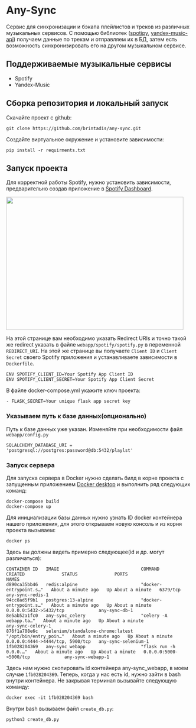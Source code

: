 # Any-Sync

Сервис для синхронизации и бэкапа плейлистов и треков из различных музыкальных сервисов.
С помощью библиотек ([spotipy](https://github.com/plamere/spotipy), [yandex-music-api](https://github.com/MarshalX/yandex-music-api)) получаем данные по трекам и отправляем их в БД, затем есть возможность синхронизировать его на другом музыкальном сервисе.

## Поддерживаемые музыкальные сервисы

- Spotify
- Yandex-Music

## Сборка репозитория и локальный запуск
Скачайте проект с github:

```
git clone https://github.com/brintadis/any-sync.git
```

Создайте виртуальное окружение и установите зависимости:
```
pip install -r requirments.txt
```

## Запуск проекта
Для корректной работы Spotify, нужно установить зависимости, предварительно создав приложение в [Spotify Dashboard](https://developer.spotify.com/dashboard/).

<img src= "https://imgur.com/hzTnqk6.png" width = "480" height = "360">

На этой странице вам необходимо указать Redirect URIs и точно такой же redirect указать в файле ```webapp/spotify/spotify.py``` в переменной ```REDIRECT_URI```. На этой же странице вы получаете ```Client ID``` и ```Client Secret``` своего Spotify приложения и устанавливаете зависимости в ```Dockerfile```.

```
ENV SPOTIFY_CLIENT_ID=Your Spotify App Client ID
ENV SPOTIFY_CLIENT_SECRET=Your Spotify App Client Secret
```
В файле docker-compose.yml укажите ключ проекта:
```
- FLASK_SECRET=Your unique flask app secret key
```

### Указываем путь к базе данных(опционально)
Путь к базе данных уже указан. Изменяйте при необходимости
файл ```webapp/config.py```
```
SQLALCHEMY_DATABASE_URI = 'postgresql://postgres:password@db:5432/playlst'
```
### Запуск сервера
Для запуска сервера в Docker нужно сделать билд в корне проекта с запущенным приложением [Docker desktop](https://www.docker.com/get-started/) и выполнить ряд следующих команд:
```
docker-compose build
docker-compose up
```
Для инициализации базы данных нужно узнать ID docker контейнера нашего приложения, для этого открываем новую консоль и из корня проекта вызываем:
```
docker ps
```
Здесь вы должны видеть примерно следующее(id и др. могут различаться):
```
CONTAINER ID   IMAGE                               COMMAND                  CREATED              STATUS              PORTS                              NAMES
d890ca35bb46   redis:alpine                        "docker-entrypoint.s…"   About a minute ago   Up About a minute   6379/tcp                           any-sync-redis-1
94cc8ad5f9b1   postgres:13-alpine                  "docker-entrypoint.s…"   About a minute ago   Up About a minute   0.0.0.0:5432->5432/tcp             any-sync-db-1
8e5ab52a1fc0   any-sync_celery                     "celery -A webapp.ta…"   About a minute ago   Up About a minute                                      any-sync-celery-1
876f1a708e6c   selenium/standalone-chrome:latest   "/opt/bin/entry_poin…"   About a minute ago   Up About a minute   0.0.0.0:4444->4444/tcp, 5900/tcp   any-sync-selenium-1
1fb028204369   any-sync_webapp                     "flask run -h 0.0.0.…"   About a minute ago   Up About a minute   0.0.0.0:5000->5000/tcp             any-sync-webapp-1
```
Здесь нам нужно скопировать id контейнера any-sync_webapp, в моем случае ```1fb028204369```.
Теперь, когда у нас есть id, нужно зайти в bash внутри контейнера.
Не закрывая терминал вызывайте следующую команду:
```
docker exec -it 1fb028204369 bash
```
Внутри bash вызываем файл ```create_db.py```:
```
python3 create_db.py
```